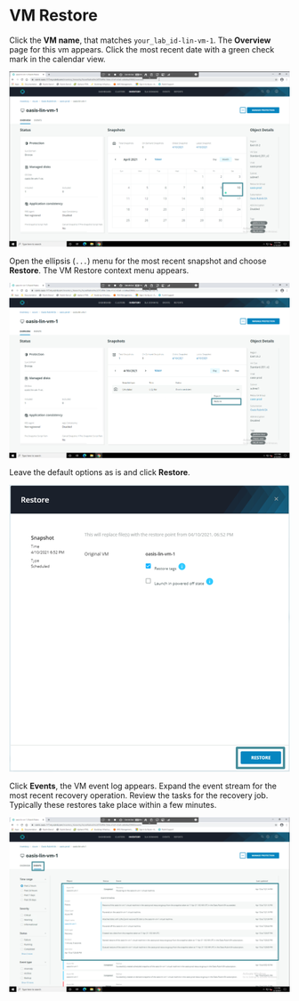 # VM Restore

Click the **VM name**, that matches `your_lab_id-lin-vm-1`. The **Overview** page for this vm appears. Click the most recent date with a green check mark in the calendar view.

<p align="center">
<img src="../images/vm_overview.png">
</p>

Open the ellipsis (`...`) menu for the most recent snapshot and choose **Restore**. The VM Restore context menu appears.

<p align="center">
<img src="../images/vm_restore1.png">
</p>

Leave the default options as is and click **Restore**.

<p align="center">
<img src="../images/vm_restore2.png">
</p>

Click **Events**, the VM event log appears. Expand the event stream for the most recent recovery operation. Review the tasks for the recovery job. Typically these restores take place within a few minutes. 

<p align="center">
<img src="../images/vm_restore3.png">
</p>